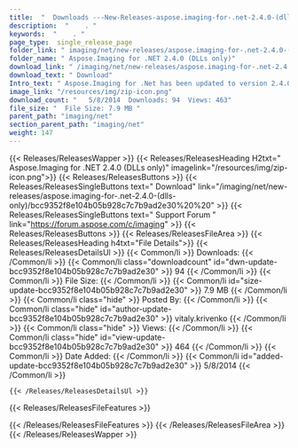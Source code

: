 ```yaml
---
title:  "  Downloads ---New-Releases-aspose.imaging-for-.net-2.4.0-(dlls-only) . " 
description:  "    . " 
keywords:  "    . " 
page_type:  single_release_page
folder_link: " imaging/net/new-releases/aspose.imaging-for-.net-2.4.0-(dlls-only)/"
folder_name: " Aspose.Imaging for .NET 2.4.0 (DLLs only)"
download_link: " /imaging/net/new-releases/aspose.imaging-for-.net-2.4.0-(dlls-only)/bcc9352f8e104b05b928c7c7b9ad2e30"
download_text: " Download"
Intro_text: " Aspose.Imaging for .Net has been updated to version 2.4.0 and we are pleased to ..."
image_link: "/resources/img/zip-icon.png"
download_count: "   5/8/2014  Downloads: 94  Views: 463"
file_size: "  File Size: 7.9 MB "
parent_path: "imaging/net"
section_parent_path: "imaging/net"
weight: 147 
---
```


{{< Releases/ReleasesWapper >}}
  {{< Releases/ReleasesHeading H2txt=" Aspose.Imaging for .NET 2.4.0 (DLLs only)" imagelink="/resources/img/zip-icon.png">}}
  {{< Releases/ReleasesButtons >}}
    {{< Releases/ReleasesSingleButtons text=" Download" link="/imaging/net/new-releases/aspose.imaging-for-.net-2.4.0-(dlls-only)/bcc9352f8e104b05b928c7c7b9ad2e30%20%20" >}}
    {{< Releases/ReleasesSingleButtons text=" Support Forum " link="https://forum.aspose.com/c/imaging" >}}
  {{< Releases/ReleasesButtons >}}
  {{< Releases/ReleasesFileArea >}}
    {{< Releases/ReleasesHeading h4txt="File Details">}}
    {{< Releases/ReleasesDetailsUl >}}
            {{< Common/li  >}} Downloads: {{< /Common/li >}} 
      {{< Common/li class="downloadcount" id="dwn-update-bcc9352f8e104b05b928c7c7b9ad2e30" >}} 94 {{< /Common/li >}} 
      {{< Common/li  >}} File Size: {{< /Common/li >}} 
      {{< Common/li id="size-update-bcc9352f8e104b05b928c7c7b9ad2e30" >}} 7.9 MB {{< /Common/li >}} 
      {{< Common/li  class="hide" >}} Posted By: {{< /Common/li >}} 
      {{< Common/li class="hide" id="author-update-bcc9352f8e104b05b928c7c7b9ad2e30" >}} vitaly.krivenko {{< /Common/li >}} 
      {{< Common/li class="hide"  >}} Views: {{< /Common/li >}} 
      {{< Common/li class="hide" id="view-update-bcc9352f8e104b05b928c7c7b9ad2e30" >}} 464 {{< /Common/li >}} 
      {{< Common/li  >}} Date Added: {{< /Common/li >}} 
      {{< Common/li id="added-update-bcc9352f8e104b05b928c7c7b9ad2e30" >}} 5/8/2014 {{< /Common/li >}} 

    {{< /Releases/ReleasesDetailsUl >}}

  {{< Releases/ReleasesFileFeatures >}}
      
  {{< /Releases/ReleasesFileFeatures >}}
 {{< /Releases/ReleasesFileArea >}}
{{< /Releases/ReleasesWapper >}}


